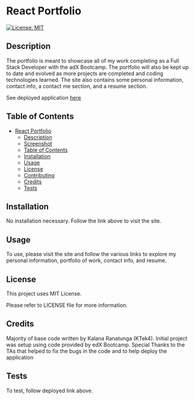 # React Portfolio

[![License: MIT](https://img.shields.io/badge/License-MIT-yellow.svg)](https://opensource.org/licenses/MIT)

## Description
  
The portfolio is meant to showcase all of my work completing as a Full Stack Developer with the adX Bootcamp. The portfolio will also be kept up to date and evolved as more projects are completed and coding technologies learned. The site also contains some personal information, contact info, a contact me section, and a resume section.

See deployed application [here](https://silver-peony-dec19a.netlify.app)

## Table of Contents
  
- [React Portfolio](#react-portfolio)
  - [Description](#description)
  - [Screenshot](#screenshot)
  - [Table of Contents](#table-of-contents)
  - [Installation](#installation)
  - [Usage](#usage)
  - [License](#license)
  - [Contributing](#contributing)
  - [Credits](#credits)
  - [Tests](#tests)
  
## Installation
  
No installation necessary. Follow the link above to visit the site.

## Usage
  
To use, please visit the site and follow the various links to explore my personal information, portfolio of work, contact info, and resume.

## License

This project uses MIT License.

Please refer to LICENSE file for more information.

## Credits

Majority of base code written by Kalana Ranatunga (KTek4). Initial project was setup using code provided by edX Bootcamp. Special Thanks to the TAs that helped to fix the bugs in the code and to help deploy the application

## Tests
  
To test, follow deployed link above.